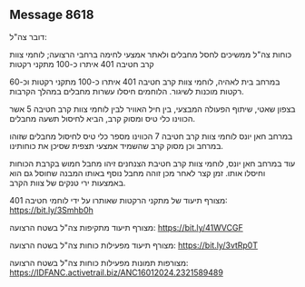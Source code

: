 ## Message 8618

דובר צה"ל:

כוחות צה"ל ממשיכים לחסל מחבלים ולאתר אמצעי לחימה ברחבי הרצועה; לוחמי צוות קרב חטיבה 401 איתרו כ-100 מתקני רקטות

במרחב בית לאהיה, לוחמי צוות קרב חטיבה 401 איתרו כ-100 מתקני רקטות וכ-60 רקטות מוכנות לשיגור. הלוחמים חיסלו עשרות מחבלים במהלך הקרבות.

בצפון שאטי, שיתוף הפעולה המבצעי, בין חיל האוויר לבין לוחמי צוות קרב חטיבה 5 אשר הכווינו כלי טיס ומסוק קרב, הביא לחיסול תשעה מחבלים.

במרחב חאן יונס לוחמי צוות קרב חטיבה 7 הכווינו מספר כלי טיס לחיסול מחבלים שזוהו במרחב וכן מסוק קרב שהשמיד אמצעי תצפית שסיכן את כוחותינו.

עוד במרחב חאן יונס, לוחמי צוות קרב חטיבת הצנחנים זיהו מחבל חמוש בקרבת הכוחות וחיסלו אותו. זמן קצר לאחר מכן זוהה מחבל נוסף באותו המבנה שחוסל גם הוא באמצעות ירי טנקים של צוות הקרב.

מצורף תיעוד של מתקני הרקטות שאותרו על ידי לוחמי חטיבה 401: https://bit.ly/3Smhb0h

מצורף תיעוד מתקיפות צה"ל בשטח הרצועה: https://bit.ly/41WVCGF

מצורף תיעוד מפעילות כוחות צה"ל בשטח הרצועה: https://bit.ly/3vtRp0T

מצורפות תמונות מפעילות כוחות צה"ל בשטח הרצועה: https://IDFANC.activetrail.biz/ANC16012024.2321589489

